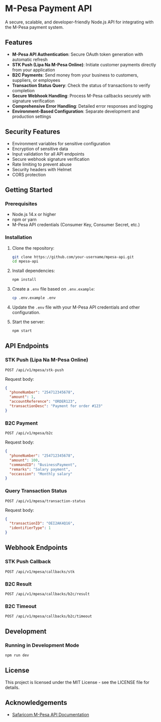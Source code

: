 # M-Pesa Payment API

A secure, scalable, and developer-friendly Node.js API for integrating with the M-Pesa payment system.

## Features

- **M-Pesa API Authentication**: Secure OAuth token generation with automatic refresh
- **STK Push (Lipa Na M-Pesa Online)**: Initiate customer payments directly from your application
- **B2C Payments**: Send money from your business to customers, suppliers, or employees
- **Transaction Status Query**: Check the status of transactions to verify completion
- **Secure Webhook Handling**: Process M-Pesa callbacks securely with signature verification
- **Comprehensive Error Handling**: Detailed error responses and logging
- **Environment-Based Configuration**: Separate development and production settings

## Security Features

- Environment variables for sensitive configuration
- Encryption of sensitive data
- Input validation for all API endpoints
- Secure webhook signature verification
- Rate limiting to prevent abuse
- Security headers with Helmet
- CORS protection

## Getting Started

### Prerequisites

- Node.js 14.x or higher
- npm or yarn
- M-Pesa API credentials (Consumer Key, Consumer Secret, etc.)

### Installation

1. Clone the repository:
   ```bash
   git clone https://github.com/your-username/mpesa-api.git
   cd mpesa-api
   ```

2. Install dependencies:
   ```bash
   npm install
   ```

3. Create a `.env` file based on `.env.example`:
   ```bash
   cp .env.example .env
   ```

4. Update the `.env` file with your M-Pesa API credentials and other configuration.

5. Start the server:
   ```bash
   npm start
   ```

## API Endpoints

### STK Push (Lipa Na M-Pesa Online)

```
POST /api/v1/mpesa/stk-push
```

Request body:
```json
{
  "phoneNumber": "254712345678",
  "amount": 1,
  "accountReference": "ORDER123",
  "transactionDesc": "Payment for order #123"
}
```

### B2C Payment

```
POST /api/v1/mpesa/b2c
```

Request body:
```json
{
  "phoneNumber": "254712345678",
  "amount": 100,
  "commandID": "BusinessPayment",
  "remarks": "Salary payment",
  "occassion": "Monthly salary"
}
```

### Query Transaction Status

```
POST /api/v1/mpesa/transaction-status
```

Request body:
```json
{
  "transactionID": "OEI2AK4Q16",
  "identifierType": 1
}
```

## Webhook Endpoints

### STK Push Callback

```
POST /api/v1/mpesa/callbacks/stk
```

### B2C Result

```
POST /api/v1/mpesa/callbacks/b2c/result
```

### B2C Timeout

```
POST /api/v1/mpesa/callbacks/b2c/timeout
```

## Development

### Running in Development Mode

```bash
npm run dev
```

## License

This project is licensed under the MIT License - see the LICENSE file for details.

## Acknowledgements

- [Safaricom M-Pesa API Documentation](https://developer.safaricom.co.ke/)